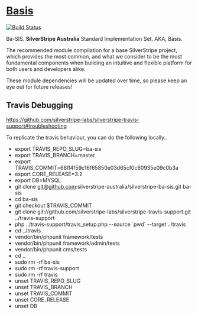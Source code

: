 # [Basis](https://packagist.org/packages/silverstripe-australia/ba-sis)

[![Build Status](https://travis-ci.org/silverstripe-australia/silverstripe-ba-sis.svg?branch=master)](https://travis-ci.org/silverstripe-australia/silverstripe-ba-sis)

Ba-SIS. **SilverStripe Australia** Standard Implementation Set. AKA, Basis.

The recommended module compilation for a base SilverStripe project, which provides the most common, and what we consider to be the most fundamental components when building an intuitive and flexible platform for both users and developers alike.

These module dependencies will be updated over time, so please keep an eye out for future releases!

## Travis Debugging

https://github.com/silverstripe-labs/silverstripe-travis-support#troubleshooting

To replicate the travis behaviour, you can do the following locally..

* export TRAVIS_REPO_SLUG=ba-sis
* export TRAVIS_BRANCH=master
* export TRAVIS_COMMIT=68ff4f59c16f65850e03d65cf0c60935e09c0b3a
* export CORE_RELEASE=3.2
* export DB=MYSQL
* git clone git@github.com:silverstripe-australia/silverstripe-ba-sis.git ba-sis
* cd ba-sis
* git checkout $TRAVIS_COMMIT
* git clone git://github.com/silverstripe-labs/silverstripe-travis-support.git ../travis-support
* php ../travis-support/travis_setup.php --source \`pwd\` --target ../travis
* cd ../travis
* vendor/bin/phpunit framework/tests
* vendor/bin/phpunit framework/admin/tests
* vendor/bin/phpunit cms/tests
* cd ..
* sudo rm -rf ba-sis
* sudo rm -rf travis-support
* sudo rm -rf travis
* unset TRAVIS_REPO_SLUG
* unset TRAVIS_BRANCH
* unset TRAVIS_COMMIT
* unset CORE_RELEASE
* unset DB
